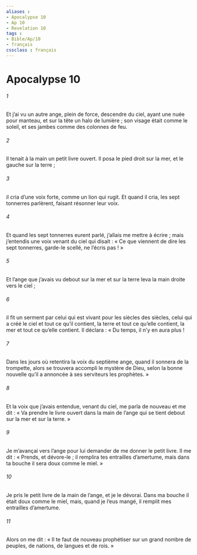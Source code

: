 ```yaml
---
aliases : 
- Apocalypse 10
- Ap 10
- Revelation 10
tags : 
- Bible/Ap/10
- français
cssclass : français
---
```


# Apocalypse 10

###### 1
Et j’ai vu un autre ange, plein de force, descendre du ciel, ayant une nuée pour manteau, et sur la tête un halo de lumière ; son visage était comme le soleil, et ses jambes comme des colonnes de feu.
###### 2
Il tenait à la main un petit livre ouvert. Il posa le pied droit sur la mer, et le gauche sur la terre ;
###### 3
il cria d’une voix forte, comme un lion qui rugit. Et quand il cria, les sept tonnerres parlèrent, faisant résonner leur voix.
###### 4
Et quand les sept tonnerres eurent parlé, j’allais me mettre à écrire ; mais j’entendis une voix venant du ciel qui disait : « Ce que viennent de dire les sept tonnerres, garde-le scellé, ne l’écris pas ! »
###### 5
Et l’ange que j’avais vu debout sur la mer et sur la terre leva la main droite vers le ciel ;
###### 6
il fit un serment par celui qui est vivant pour les siècles des siècles, celui qui a créé le ciel et tout ce qu’il contient, la terre et tout ce qu’elle contient, la mer et tout ce qu’elle contient. Il déclara : « Du temps, il n’y en aura plus !
###### 7
Dans les jours où retentira la voix du septième ange, quand il sonnera de la trompette, alors se trouvera accompli le mystère de Dieu, selon la bonne nouvelle qu’il a annoncée à ses serviteurs les prophètes. »
###### 8
Et la voix que j’avais entendue, venant du ciel, me parla de nouveau et me dit : « Va prendre le livre ouvert dans la main de l’ange qui se tient debout sur la mer et sur la terre. »
###### 9
Je m’avançai vers l’ange pour lui demander de me donner le petit livre. Il me dit : « Prends, et dévore-le ; il remplira tes entrailles d’amertume, mais dans ta bouche il sera doux comme le miel. »
###### 10
Je pris le petit livre de la main de l’ange, et je le dévorai. Dans ma bouche il était doux comme le miel, mais, quand je l’eus mangé, il remplit mes entrailles d’amertume.
###### 11
Alors on me dit : « Il te faut de nouveau prophétiser sur un grand nombre de peuples, de nations, de langues et de rois. »
